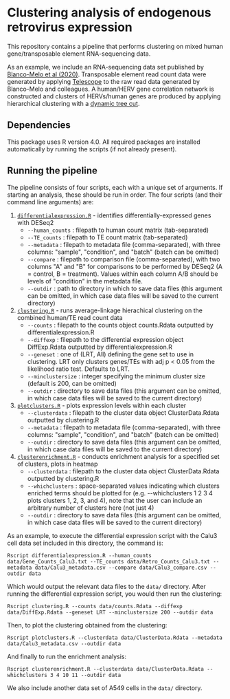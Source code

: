 # Clustering analysis of endogenous retrovirus expression

This repository contains a pipeline that performs clustering on mixed human gene/transposable element RNA-sequencing data. 

As an example, we include an RNA-sequencing data set published by 
[Blanco-Melo et al (2020)](https://www.ncbi.nlm.nih.gov/geo/query/acc.cgi?acc=GSE147507). Transposable element read count data were generated by applying 
[Telescope](https://journals.plos.org/ploscompbiol/article?id=10.1371/journal.pcbi.1006453) to the raw read data generated 
by Blanco-Melo and colleagues. A human/HERV gene correlation network is constructed and clusters of HERVs/human genes are produced by applying hierarchical clustering with a 
[dynamic tree cut](https://horvath.genetics.ucla.edu/html/CoexpressionNetwork/BranchCutting/).

## Dependencies

This package uses R version 4.0. All required packages are installed automatically by running the scripts (if not already present).

## Running the pipeline

The pipeline consists of four scripts, each with a unique set of arguments. If starting an analysis, these should be run in order. The four scripts (and their command line arguments) are:

1. [`differentialexpression.R`](differentialexpression.R) - identifies differentially-expressed genes with DESeq2
    * `--human_counts` : filepath to human count matrix (tab-separated)
    * `--TE_counts` : filepath to TE count matrix (tab-separated)
    * `--metadata` : filepath to metadata file (comma-separated), with three columns: "sample", "condition", and "batch" (batch can be omitted)
    * `--compare` : filepath to comparison file (comma-separated), with two columns "A" and "B" for comparisons to be performed by DESeq2 (A = control, B = treatment). Values within each column A/B should be levels of "condition" in the metadata file.
    * `--outdir` : path to directory in which to save data files (this argument can be omitted, in which case data files will be saved to the current directory)
2. [`clustering.R`](clustering.R) - runs average-linkage hierachical clustering on the combined human/TE read count data 
    * `--counts` : filepath to the counts object counts.Rdata outputted by differentialexpression.R
    * `--diffexp` : filepath to the differential expression object DiffExp.Rdata outputted by differentialexpression.R
    * `--geneset` : one of (LRT, All) defining the gene set to use in clustering. LRT only clusters genes/TEs with adj p < 0.05 from the likelihood ratio test. Defaults to LRT.
    * `--minclustersize` : integer specifying the minimum cluster size (default is 200, can be omitted)
    * `--outdir` : directory to save data files (this argument can be omitted, in which case data files will be saved to the current directory)
3. [`plotclusters.R`](plotclusters.R) - plots expression levels within each cluster
    * `--clusterdata` : filepath to the cluster data object ClusterData.Rdata outputted by clustering.R
    * `--metadata` : filepath to metadata file (comma-separated), with three columns: "sample", "condition", and "batch" (batch can be omitted)
    * `--outdir` : directory to save data files (this argument can be omitted, in which case data files will be saved to the current directory)
4. [`clusterenrichment.R`](clusterenrichment.R) - conducts enrichment analysis for a specified set of clusters, plots in heatmap
    * `--clusterdata` : filepath to the cluster data object ClusterData.Rdata outputted by clustering.R
    * `--whichclusters` : space-separated values indicating which clusters enriched terms should be plotted for (e.g. --whichclusters 1 2 3 4 plots clusters 1, 2, 3, and 4), note that the user can include an arbitrary number of clusters here (not just 4)
    * `--outdir` : directory to save data files (this argument can be omitted, in which case data files will be saved to the current directory)
    
As an example, to execute the differential expression script with the Calu3 cell data set included in this directory, the command is:

```
Rscript differentialexpression.R --human_counts data/Gene_Counts_Calu3.txt --TE_counts data/Retro_Counts_Calu3.txt --metadata data/Calu3_metadata.csv --compare data/Calu3_compare.csv --outdir data
```

Which would output the relevant data files to the `data/` directory. After running the differential expression script, you would then run the clustering:

```
Rscript clustering.R --counts data/counts.Rdata --diffexp data/DiffExp.Rdata --geneset LRT --minclustersize 200 --outdir data
```

Then, to plot the clustering obtained from the clustering:

```
Rscript plotclusters.R --clusterdata data/ClusterData.Rdata --metadata data/Calu3_metadata.csv --outdir data
```

And finally to run the enrichment analysis:

```
Rscript clusterenrichment.R --clusterdata data/ClusterData.Rdata --whichclusters 3 4 10 11 --outdir data
```

We also include another data set of A549 cells in the `data/` directory.